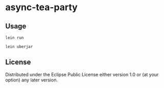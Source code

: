 # async-tea-party



## Usage

    lein run

    lein uberjar

## License

Distributed under the Eclipse Public License either version 1.0 or (at
your option) any later version.
